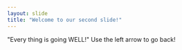 ```yaml
---
layout: slide
title: "Welcome to our second slide!"
---
```

"Every thing is going WELL!"
Use the left arrow to go back!
